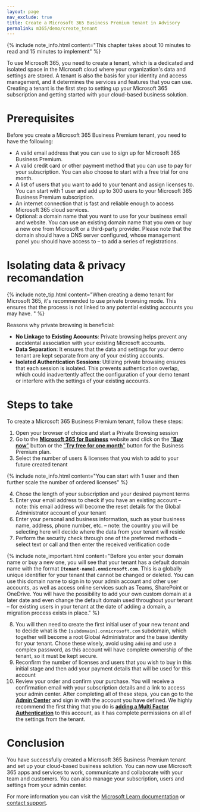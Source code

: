 ```yaml
---
layout: page
nav_exclude: true
title: Create a Microsoft 365 Business Premium tenant in Advisory
permalink: m365/demo/create_tenant
---
```


{% include note_info.html content="This chapter takes about 10 minutes to read and 15 minutes to implement" %}

To use Microsoft 365, you need to create a tenant, which is a dedicated and isolated space in the Microsoft cloud where your organization's data and settings are stored. A tenant is also the basis for your identity and access management, and it determines the services and features that you can use. Creating a tenant is the first step to setting up your Microsoft 365 subscription and getting started with your cloud-based business solution.

# Prerequisites

Before you create a Microsoft 365 Business Premium tenant, you need to have the following:
- A valid email address that you can use to sign up for Microsoft 365 Business Premium. 
- A valid credit card or other payment method that you can use to pay for your subscription. You can also choose to start with a free trial for one month.
- A list of users that you want to add to your tenant and assign licenses to. You can start with 1 user and add up to 300 users to your Microsoft 365 Business Premium subscription.
- An internet connection that is fast and reliable enough to access Microsoft 365 cloud services.
- Optional: a domain name that you want to use for your business email and website. You can use an existing domain name that you own or buy a new one from Microsoft or a third-party provider. Please note that the domain should have a DNS server configured, whose management panel you should have access to – to add a series of registrations.

# Isolating data & privacy recomandation 

{% include note_tip.html content="When creating a demo tenant for Microsoft 365, it's recommended to use private browsing mode. This ensures that the process is not linked to any potential existing accounts you may have. " %}

Reasons why private browsing is beneficial:

- **No Linkage to Existing Accounts**: Private browsing helps prevent any accidental association with your existing Microsoft accounts.
- **Data Separation**: It ensures that the data and settings for your demo tenant are kept separate from any of your existing accounts.
- **Isolated Authentication Sessions**: Utilizing private browsing ensures that each session is isolated. This prevents authentication overlap, which could inadvertently affect the configuration of your demo tenant or interfere with the settings of your existing accounts.

# Steps to take

To create a Microsoft 365 Business Premium tenant, follow these steps:

1. Open your browser of choice and start a Private Browsing session
2. Go to the [**Microsoft 365 for Business**](https://www.microsoft.com/en-us/microsoft-365/business) website and click on the ["**Buy now**"](https://go.microsoft.com/fwlink/p/?LinkID=510933&clcid=0x409&culture=en-us&country=us) button or the ["**Try free for one month**"](https://go.microsoft.com/fwlink/p/?LinkID=2147547&clcid=0x409&culture=en-us&country=us) button for the Business Premium plan.
3. Select the number of users & licenses that you wish to add to your future created tenant 

{% include note_info.html content="You can start with 1 user and then further scale the number of ordered licenses" %}

4. Chose the length of your subscription and your desired payment terms 
5. Enter your email address to check if you have an existing account – note: this email address will become the reset details for the Global Administrator account of your tenant
6. Enter your personal and business information, such as your business name, address, phone number, etc. – note: the country you will be selecting here will decide where the data from your tenant will reside
7. Perform the security check through one of the preferred methods – select text or call and then enter the received verification code 

{% include note_important.html content="Before you enter your domain name or buy a new one, you will see that your tenant has a default domain name with the format <strong>`[tenant-name].onmicrosoft.com`</strong>. This is a globally unique identifier for your tenant that cannot be changed or deleted. You can use this domain name to sign in to your admin account and other user accounts, as well as access online services such as Teams, SharePoint or OneDrive. You will have the possibility to add your own custom domain at a later date and even change the default domain used throughout your tenant – for existing users in your tenant at the date of adding a domain, a migration process exists in place." %}

8.	You will then need to create the first initial user of your new tenant and to decide what is the `[subdomain].onmicrosoft.com` subdomain, which together will become a root Global Administrator and the base identity for your tenant. Chose these wisely, avoid using `admin@` and use a complex password, as this account will have complete ownership of the tenant, so it must be kept secure. 
9.	Reconfirm the number of licenses and users that you wish to buy in this initial stage and then add your payment details that will be used for this account
10.	Review your order and confirm your purchase. You will receive a confirmation email with your subscription details and a link to access your admin center.
After completing all of these steps, you can go to the [**Admin Center**](https://admin.microsoft.com) and sign in with the account you have defined. We highly recommend the first thing that you do is [**adding a Multi Factor Authentication**]( https://learn.microsoft.com/en-us/microsoft-365/admin/security-and-compliance/set-up-multi-factor-authentication?view=o365-worldwide) to this account, as it has complete permissions on all of the settings from the tenant.

# Conclusion

You have successfully created a Microsoft 365 Business Premium tenant and set up your cloud-based business solution. You can now use Microsoft 365 apps and services to work, communicate and collaborate with your team and customers. You can also manage your subscription, users and settings from your admin center. 

For more information you can visit the [Microsoft Learn documentation](https://learn.microsoft.com/en-us/microsoft-365/admin/admin-overview/admin-center-overview?view=o365-worldwide) or [contact support]( https://learn.microsoft.com/en-us/microsoft-365/admin/get-help-support?view=o365-worldwide).
